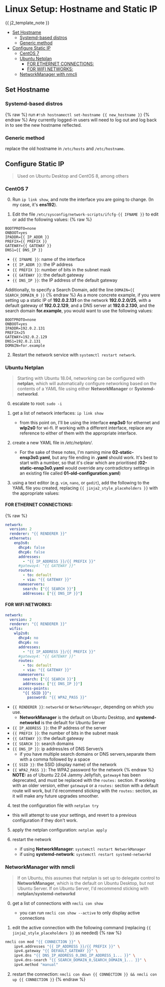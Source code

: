 # Linux Setup: Hostname and Static IP

{{ j2_template_note }}

<!-- vim-markdown-toc GitLab -->

* [Set Hostname](#set-hostname)
  * [Systemd-based distros](#systemd-based-distros)
  * [Generic method](#generic-method)
* [Configure Static IP](#configure-static-ip)
  * [CentOS 7](#centos-7)
  * [Ubuntu Netplan](#ubuntu-netplan)
    * [FOR ETHERNET CONNECTIONS:](#for-ethernet-connections)
    * [FOR WIFI NETWORKS:](#for-wifi-networks)
  * [NetworkManager with nmcli](#networkmanager-with-nmcli)

<!-- vim-markdown-toc -->

## Set Hostname

### Systemd-based distros
{% raw %}
run `#!sh hostnamectl set-hostname {{ new_hostname }}`
{% endraw %}
Any currently logged-in users will need to log out and log back in to see the new hostname reflected.

### Generic method

replace the old hostname in `/etc/hosts` and `/etc/hostname`.

## Configure Static IP

> Used on Ubuntu Desktop and CentOS 8, among others

### CentOS 7

0. Run `ip link show`, and note the interface you are going to change. (In my case, it's **ens192**).

1. Edit the file `/etc/sysconfig/network-scripts/ifcfg-{{ IFNAME }}` to edit or add the following values:
{% raw %}
```
BOOTPROTO=none
ONBOOT=yes
IPADDR={{ IP_ADDR }}
PREFIX={{ PREFIX }}
GATEWAY={{ GATEWAY }}
DNS1={{ DNS_IP }}
```

* `{{ IFNAME }}`: name of the interface
* `{{ IP_ADDR }}`: the IP address
* `{{ PREFIX }}`: number of bits in the subnet mask
* `{{ GATEWAY }}`: the default gateway
* `{{ DNS_IP }}`: the IP address of the default gateway

Additionally, to specify a Search Domain, add the line `DOMAIN={{ SEARCH_DOMAIN_0 }}`
{% endraw %}
As a more concrete example, if you were setting up a static IP of **192.0.2.131** on the network **192.0.2.0/25**, with a default gateway of **192.0.2.129**, and a DNS server at **192.0.2.130**, and the search domain **for.example**, you would want to use the following values:
```
BOOTPROTO=none
ONBOOT=yes
IPADDR=192.0.2.131
PREFIX=25
GATEWAY=192.0.2.129
DNS1=192.0.2.131
DOMAIN=for.example
```
2. Restart the network service with `systemctl restart network`.

### Ubuntu Netplan

> Starting with Ubuntu 18.04, networking can be configured with **netplan**, which will automatically configure networking based on the contents of a YAML file using either **NetworkManager** or **Systemd-networkd**.

0. escalate to root: `sudo -i`

1. get a list of network interfaces: `ip link show`

   * from this point on, I'll be using the interface **enp3s0** for ethernet and **wlp2s0** for wi-fi. If working with a different interface, replace any reference to either of them with the appropriate interface.

2. create a new YAML file in */etc/netplan/*.
   * For the sake of these notes, I'm naming mine **02-static-ensp3s0.yaml**, but any file ending in **.yaml** should work. It's best to start with a number, so that it's clear which are prioritised (**02-static-ensp3s0.yaml** would override any contradictory settings in an existing file called **01-old-configuration.yaml**)

3. using a text editor (e.g. `vim`, `nano`, or `gedit`), add the following to the YAML file you created, replacing `{{ jinja2_style_placeholders }}` with the appropriate values:

#### FOR ETHERNET CONNECTIONS:
{% raw %}
```yaml
network:
  version: 2
  renderer: "{{ RENDERER }}"
  ethernets:
    enp3s0:
      dhcp4: false
      dhcp6: false
      addresses:
        - "{{ IP_ADDRESS }}/{{ PREFIX }}"
      #gateway4: "{{ GATEWAY }}"
      routes:
        - to: default
        - via: "{{ GATEWAY }}"
      nameservers:
        search: ["{{ SEARCH }}"]
        addresses: ["{{ DNS_IP }}"]
```

#### FOR WIFI NETWORKS:

```yaml
network:
  version: 2
  renderer: "{{ RENDERER }}"
  wifis:
    wlp2s0:
      dhcp4: no
      dhcp6: no
      addresses:
        - "{{ IP_ADDRESS }}/{{ PREFIX }}"
      #gateway4: "{{ GATEWAY }}"
      routes:
        - to: default
        - via: "{{ GATEWAY }}"
      nameservers:
        search: ["{{ SEARCH }}"]
        addresses: ["{{ DNS_IP }}"]
      access-points:
        "{{ SSID }}":
          password: "{{ WPA2_PASS }}"
```

* `{{ RENDERER }}`: `networkd` or `NetworkManager`, depending on which you use.
  * **NetworkManager** is the default on Ubuntu Desktop, and **systemd-networkd** is the default for Ubuntu Server
* `{{ IP_ADDRESS }}`: the IP address of the server
* `{{ PREFIX }}`: the number of bits in the subnet mask
* `{{ GATEWAY }}`: the default gateway
* `{{ SEARCH }}`: search domains
* `{{ DNS_IP }}`: ip address/es of DNS Server/s
   * if you have multiple search domains or DNS servers,separate them with a comma followed by a space
* `{{ SSID }}`: the SSID (display name) of the network
* `{{ WPA2_PASS }}`: The WPA2 password for the network
{% endraw %}
**NOTE:** as of Ubuntu 22.04 Jammy Jellyfish, `gateway4` has been deprecated, and must be replaced with the `routes:` section. If working with an older version, either `gateway4` or a `routes:` section with a default route will work, but I'd recommend sticking with the `routes:` section, as it will make any future upgrades smoother.

4. test the configuration file with `netplan try`

* this will attempt to use your settings, and revert to a previous configuration if they don't work.

5. apply the netplan configuration: `netplan apply`

6. restart the network

   * if using **NetworkManager**: `systemctl restart NetworkManager`
   * if using **systemd-network**: `systemctl restart systemd-networkd`

### NetworkManager with nmcli

> If on Ubuntu, this assumes that netplan is set up to delegate control to **NetworkManager**, which is the default on Ubuntu Desktop, but not Ubuntu Server. If on Ubuntu Server, I'd recommend sticking with **netplan/systemd-networkd**

0. get a list of connections with `nmcli con show`
   * you can run `nmcli con show --active` to only display active connections

1. edit the active connection with the following command (replacing `{{ jinja2_style_placeholders }}` as needed)
{% raw %}
```sh
nmcli con mod "{{ CONNECTION }}" \
    ipv4.addresses "{{ IP_ADDRESS }}/{{ PREFIX }}" \
    ipv4.gateway "{{ DEFAULT_GATEWAY }}" \
    ipv4.dns "{{ DNS_IP_ADDRESS_0,DNS_IP_ADDRESS_1... }}" \
    ipv4.dns-search "{{ SEARCH_DOMAIN_0,SEARCH_DOMAIN_1... }}" \
    ipv4.method "manual"
```

2. restart the connection: `nmcli con down {{ CONNECTION }} && nmcli con up {{ CONNECTION }}`
{% endraw %}
